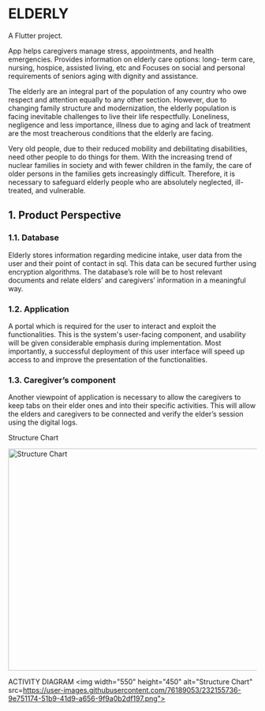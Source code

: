 # ELDERLY

A Flutter project.

App helps caregivers manage stress, appointments, and health emergencies.
Provides information on elderly care options: long- term care, nursing, hospice, assisted living, etc and Focuses on 
social and personal requirements of seniors aging with dignity and assistance.

The elderly are an integral part of the population of any country who owe respect and attention equally to any other section.
However, due to changing family structure and modernization, the elderly population is facing inevitable challenges to live 
their life respectfully. Loneliness, negligence and less importance, illness due to aging and lack of treatment are the most
treacherous conditions that the elderly are facing.

Very old people, due to their reduced mobility and debilitating disabilities, need other people to do things for them.
With the increasing trend of nuclear families in society and with fewer children in the family, the care of older
persons in the families gets increasingly difficult. Therefore, it is necessary to safeguard elderly people who are absolutely
neglected, ill-treated, and vulnerable.

## 1. Product Perspective
### 1.1. Database
Elderly stores information regarding medicine intake, user data from the user and their point of contact in sql. This 
data can be secured further using encryption algorithms. The database’s role will be to host relevant documents and
relate elders’ and caregivers’ information in a meaningful way.

### 1.2. Application
A portal which is required for the user to interact and exploit the functionalities. This is the system's user-facing 
component, and usability will be given considerable emphasis during implementation. Most importantly, a successful 
deployment of this user interface will speed up access to and improve the presentation of the functionalities.

### 1.3. Caregiver’s component
Another viewpoint of application is necessary to allow the caregivers to keep tabs on their elder ones and into 
their specific activities. This will allow the elders and caregivers to be connected and verify the elder’s session
using the digital logs.

Structure Chart

<img width="550" height="450" alt="Structure Chart" src="https://user-images.githubusercontent.com/76189053/232155093-fd733e04-da88-4dec-b582-4e68ab8b8c89.png">

ACTIVITY DIAGRAM
<img width="550" height="450" alt="Structure Chart" src=https://user-images.githubusercontent.com/76189053/232155736-9e751174-51b9-41d9-a656-9f9a0b2df197.png">

